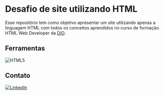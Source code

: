 # Desafio de site utilizando HTML
Esse repositório tem como objetivo apresentar um site utilizando apenas a linguagem HTML com todos os conceitos aprendidos no curso de formação HTML Web Developer da [DIO](https://web.dio.me/track/formacao-html-web-developer).

## Ferramentas
![HTML5](https://img.shields.io/badge/HTML5-E5532D?style=for-the-badge&logo=html5&logoColor=white)

## Contato
[![LinkedIn](https://img.shields.io/badge/LinkedIn-126BC4?style=for-the-badge&logo=linkedin&logoColor=0E76A8%logoColor=white)](https://www.linkedin.com/in/marcella-carneiro-b8428b26b/)
